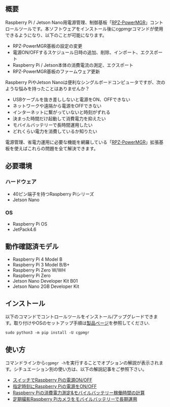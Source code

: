 ## 概要
Raspberry Pi / Jetson Nano用電源管理、制御基板「[RPZ-PowerMGR](https://www.indoorcorgielec.com/products/rpz-powermgr/)」コントロールツールです。本ソフトウェアをインストール後にcgpmgrコマンドが使用できるようになり、以下のことが可能になります。

- RPZ-PowerMGR基板の設定の変更
- 電源ON/OFFするスケジュール日時の追加、削除、インポート、エクスポート
- Raspberry Pi / Jetson本体の消費電流の測定、エクスポート
- RPZ-PowerMGR基板のファームウェア更新

Raspberry PiやJetson Nanoは便利なシングルボードコンピュータですが、次のような悩みを持ったことはありませんか？

- USBケーブルを抜き差ししないと電源をON、OFFできない
- ネットワークや遠隔から電源をOFFできない
- インターネットに繋がっていないと時刻がずれる
- 決まった時間だけ起動して消費電力を抑えたい
- モバイルバッテリーで長時間運用したい
- どれくらい電力を消費しているか知りたい

電源管理、省電力運用に必要な機能を網羅している「[RPZ-PowerMGR](https://www.indoorcorgielec.com/products/rpz-powermgr/)」拡張基板を使えばこれらの問題を全て解決できます。

## 必要環境
### ハードウェア

- 40ピン端子を持つRaspberry Piシリーズ
- Jetson Nano

### OS
- Raspberry Pi OS
- JetPack4.6

## 動作確認済モデル
- Raspberry Pi 4 Model B
- Raspberry Pi 3 Model B/B+
- Raspberry Pi Zero W/WH
- Raspberry Pi Zero
- Jetson Nano Developer Kit B01
- Jetson Nano 2GB Developer Kit

## インストール

以下のコマンドでコントロールツールをインストール/アップグレードできます。取り付けやOSのセットアップ手順は[製品ページ](https://www.indoorcorgielec.com/products/rpz-powermgr/)を参照してください. 

`sudo python3 -m pip install -U cgpmgr`

## 使い方
コマンドラインから`cgpmgr -h`を実行することでオプションの解説が表示されます。シチュエーション別の使い方は、以下の解説記事をご参照下さい。

- [スイッチでRaspberry Piの電源ON/OFF](https://www.indoorcorgielec.com/resources/raspberry-pi/rpz-powermgr-switch/)
- [指定時刻にRaspberry Piの電源をON/OFF](https://www.indoorcorgielec.com/resources/raspberry-pi/rpz-powermgr-schedule/)
- [Raspberry Piの消費電力測定&モバイルバッテリー稼働時間の計算](https://www.indoorcorgielec.com/resources/raspberry-pi/rpz-powermgr-current/)
- [定期撮影Raspberry Piカメラをモバイルバッテリーで長期運用](https://www.indoorcorgielec.com/resources/raspberry-pi/rpz-powermgr-battery-camera/)
